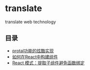 # translate
translate web technology

## 目录

* [protal功能的炫酷实现](https://github.com/LittleBreak/translate/blob/master/React16-portal-2017-11-19.md)
* [如何在React中构建组件](https://github.com/LittleBreak/translate/blob/master/structure-react-components-2017-11-05.md)
* [React 模式：提取子组件避免函数绑定](https://github.com/LittleBreak/translate/blob/master/avoid-binding-2017-11-04.md)
